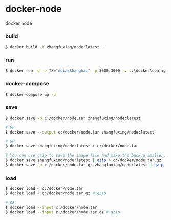 # docker-node
docker node

### build  
```bash
$ docker build -t zhangfuxing/node:latest .
```  

### run  
```bash
$ docker run -d -e TZ="Asia/Shanghai" -p 3000:3000 -v c:\docker\config:/home/node/app/config -v c:\docker\logs:/home/node/app/logs --name node zhangfuxing/node:12
```  

### docker-compose  
``` bash
$ docker-compose up -d
```  

### save  
```bash
$ docker save -o c:/docker/node.tar zhangfuxing/node:latest

# OR
$ docker save --output c:/docker/node.tar zhangfuxing/node:latest

# OR
$ docker save zhangfuxing/node:latest > c:/docker/node.tar

# You can use gzip to save the image file and make the backup smaller.
$ docker save zhangfuxing/node:latest | gzip > c:/docker/node.tar.gz
$ docker save -o c:/docker/node.tar.gz zhangfuxing/node:latest | gzip
```

### load
```bash
$ docker load < c:/docker/node.tar
$ docker load < c:/docker/node.tar.gz # gzip

# OR
$ docker load --input c:/docker/node.tar 
$ docker load --input c:/docker/node.tar.gz # gzip
```